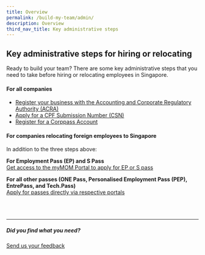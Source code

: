 ```yaml
---
title: Overview
permalink: /build-my-team/admin/
description: Overview
third_nav_title: Key administrative steps
---
```

## Key administrative steps for hiring or relocating

Ready to build your team? There are some key administrative steps that you need to take before hiring or relocating employees in Singapore.

#### For all companies
* [Register your business with the Accounting and Corporate Regulatory Authority (ACRA)](/build-my-team/admin/all/)
* [Apply for a CPF Submission Number (CSN)](/build-my-team/admin/all/)
* [Register for a Corppass Account](/build-my-team/admin/all/)

#### For companies relocating foreign employees to Singapore
In addition to the three steps above:

**For Employment Pass (EP) and S Pass**	<br>
[Get access to the myMOM Portal to apply for EP or S pass ](/build-my-team/admin/relocate/)

**For all other passes (ONE Pass, Personalised Employment Pass (PEP), EntrePass, and Tech.Pass)**
<br>[Apply for passes directly via respective portals](/build-my-team/admin/relocate/)

<br><br>

<hr>

##### Did you find what you need?
[Send us your feedback](https://form.gov.sg/642693623cb98f001239be0d)